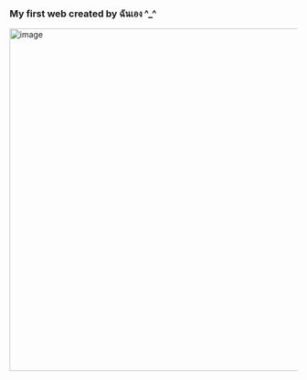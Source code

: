 <h3>My first web created by ฉันเอง ^_^</h3>

<img width="600px" alt="image" src="https://github.com/user-attachments/assets/74111e10-ee0a-4465-940b-3499b3b9515b" />
